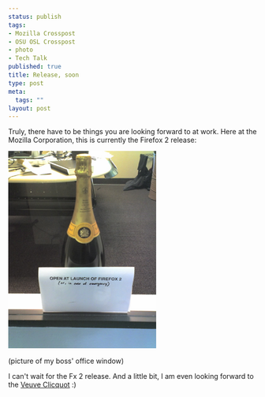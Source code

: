 ```yaml
--- 
status: publish
tags: 
- Mozilla Crosspost
- OSU OSL Crosspost
- photo
- Tech Talk
published: true
title: Release, soon
type: post
meta: 
  tags: ""
layout: post
---
```

Truly, there have to be things you are looking forward to at work. Here at the Mozilla Corporation, this is currently the Firefox 2 release:

<a class="imagelink" href="/media/wp/2006/10/firefox-champagne.jpg" title="Firefox 2 Champagne"><img id="image105" src="/media/wp/2006/10/firefox-champagne.jpg" alt="Firefox 2 Champagne" class="center" width="300" /></a>

(picture of my boss' office window)

I can't wait for the Fx 2 release. And a little bit, I am even looking forward to the <a href="http://www.veuve-clicquot.com/">Veuve Clicquot</a> :)

